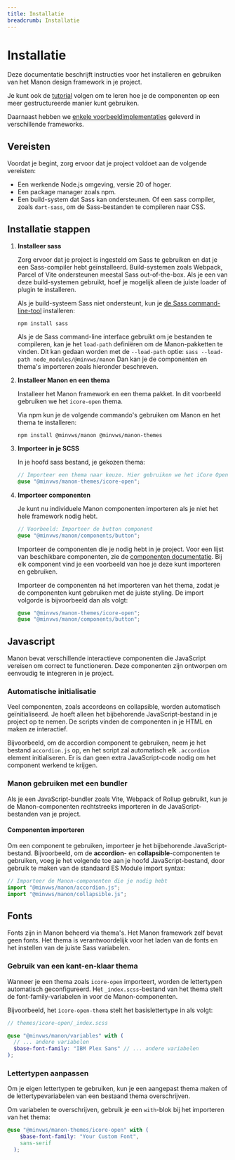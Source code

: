 ```yaml
---
title: Installatie
breadcrumb: Installatie
---
```


# Installatie

Deze documentatie beschrijft instructies voor het installeren en gebruiken van
het Manon design framework in je project.

Je kunt ook de [tutorial](/getting-started/tutorial) volgen om te leren hoe je
de componenten op een meer gestructureerde manier kunt gebruiken.

Daarnaast hebben we
[enkele voorbeeldimplementaties](https://github.com/minvws/nl-rdo-manon/tree/main/examples/)
geleverd in verschillende frameworks.

## Vereisten

Voordat je begint, zorg ervoor dat je project voldoet aan de volgende vereisten:

- Een werkende Node.js omgeving, versie 20 of hoger.
- Een package manager zoals npm.
- Een build-system dat Sass kan ondersteunen. Of een sass compiler, zoals
  `dart-sass`, om de Sass-bestanden te compileren naar CSS.

## Installatie stappen

1. **Installeer sass**

   Zorg ervoor dat je project is ingesteld om Sass te gebruiken en dat je een
   Sass-compiler hebt geïnstalleerd. Build-systemen zoals Webpack, Parcel of
   Vite ondersteunen meestal Sass out-of-the-box. Als je een van deze
   build-systemen gebruikt, hoef je mogelijk alleen de juiste loader of plugin
   te installeren.

   Als je build-systeem Sass niet ondersteunt, kun je
   [de Sass command-line-tool](https://sass-lang.com/documentation/cli/dart-sass/)
   installeren:

   ```console
   npm install sass
   ```

   Als je de Sass command-line interface gebruikt om je bestanden te compileren,
   kan je het `load-path` definiëren om de Manon-pakketten te vinden. Dit kan
   gedaan worden met de `--load-path` optie:
   `sass --load-path node_modules/@minvws/manon` Dan kan je de componenten en
   thema's importeren zoals hieronder beschreven.

2. **Installeer Manon en een thema**

   Installeer het Manon framework en een thema pakket. In dit voorbeeld
   gebruiken we het `icore-open` thema.

   Via npm kun je de volgende commando's gebruiken om Manon en het thema te
   installeren:

   ```console
   npm install @minvws/manon @minvws/manon-themes
   ```

3. **Importeer in je SCSS**

   In je hoofd sass bestand, je gekozen thema:

   ```scss
   // Importeer een thema naar keuze. Hier gebruiken we het iCore Open thema als voorbeeld.
   @use "@minvws/manon-themes/icore-open";
   ```

4. **Importeer componenten**

   Je kunt nu individuele Manon componenten importeren als je niet het hele
   framework nodig hebt.

   ```scss
   // Voorbeeld: Importeer de button component
   @use "@minvws/manon/components/button";
   ```

   Importeer de componenten die je nodig hebt in je project. Voor een lijst van
   beschikbare componenten, zie de [componenten documentatie](/components). Bij
   elk component vind je een voorbeeld van hoe je deze kunt importeren en
   gebruiken.

   Importeer de componenten ná het importeren van het thema, zodat je de
   componenten kunt gebruiken met de juiste styling. De import volgorde is
   bijvoorbeeld dan als volgt:

   ```scss
   @use "@minvws/manon-themes/icore-open";
   @use "@minvws/manon/components/button";
   ```

## Javascript

Manon bevat verschillende interactieve componenten die JavaScript vereisen om
correct te functioneren. Deze componenten zijn ontworpen om eenvoudig te
integreren in je project.

### Automatische initialisatie

Veel componenten, zoals accordeons en collapsible, worden automatisch
geïnitialiseerd. Je hoeft alleen het bijbehorende JavaScript-bestand in je
project op te nemen. De scripts vinden de componenten in je HTML en maken ze
interactief.

Bijvoorbeeld, om de accordion component te gebruiken, neem je het bestand
`accordion.js` op, en het script zal automatisch elk `.accordion` element
initialiseren. Er is dan geen extra JavaScript-code nodig om het component
werkend te krijgen.

### Manon gebruiken met een bundler

Als je een JavaScript-bundler zoals Vite, Webpack of Rollup gebruikt, kun je de
Manon-componenten rechtstreeks importeren in de JavaScript-bestanden van je
project.

#### Componenten importeren

Om een component te gebruiken, importeer je het bijbehorende JavaScript-bestand.
Bijvoorbeeld, om de **accordion**- en **collapsible**-componenten te gebruiken,
voeg je het volgende toe aan je hoofd JavaScript-bestand, door gebruik te maken
van de standaard ES Module import syntax:

```javascript
// Importeer de Manon-componenten die je nodig hebt
import "@minvws/manon/accordion.js";
import "@minvws/manon/collapsible.js";
```

## Fonts

Fonts zijn in Manon beheerd via thema's. Het Manon framework zelf bevat geen
fonts. Het thema is verantwoordelijk voor het laden van de fonts en het
instellen van de juiste Sass variabelen.

### Gebruik van een kant-en-klaar thema

Wanneer je een thema zoals `icore-open` importeert, worden de lettertypen
automatisch geconfigureerd. Het `_index.scss`-bestand van het thema stelt de
font-family-variabelen in voor de Manon-componenten.

Bijvoorbeeld, het `icore-open-thema` stelt het basislettertype in als volgt:

```scss
// themes/icore-open/_index.scss

@use "@minvws/manon/variables" with (
  // ... andere variabelen
  $base-font-family: "IBM Plex Sans" // ... andere variabelen
);
```

### Lettertypen aanpassen

Om je eigen lettertypen te gebruiken, kun je een aangepast thema maken of de
lettertypevariabelen van een bestaand thema overschrijven.

Om variabelen te overschrijven, gebruik je een `with`-blok bij het importeren
van het thema:

```scss
@use "@minvws/manon-themes/icore-open" with (
    $base-font-family: "Your Custom Font",
    sans-serif
  );
```
